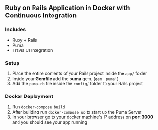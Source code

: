 ## Ruby on Rails Application in Docker with Continuous Integration
### Includes
* Ruby + Rails
* Puma
* Travis CI Integration

### Setup
1. Place the entire contents of your Rails project inside the `app/` folder
2. Inside your **Gemfile** add the **puma** gem. (`gem 'puma'`)
3. Add the `puma.rb` file inside the `config/` folder to your Rails project

### Docker Deployment
1. Run `docker-compose build`
2. After building run `docker-compose up` to start up the Puma Server
3. In your browser go to your docker machine's IP address on **port 3000** and you should see your app running
